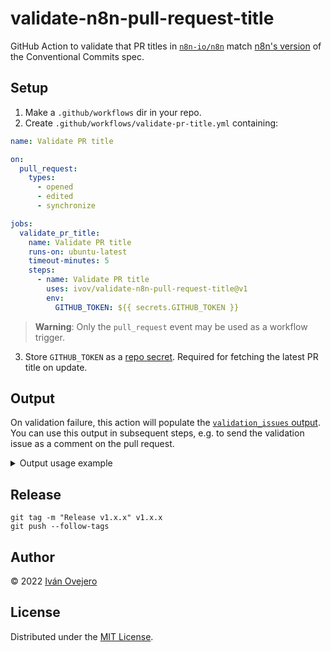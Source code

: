# validate-n8n-pull-request-title

GitHub Action to validate that PR titles in [`n8n-io/n8n`](https://github.com/n8n-io/n8n) match [n8n's version](https://www.notion.so/n8n/Release-Process-fce65faea3d5403a85210f7e7a60d0f8) of the Conventional Commits spec.

## Setup

1. Make a `.github/workflows` dir in your repo.
2. Create `.github/workflows/validate-pr-title.yml` containing:

```yml
name: Validate PR title

on:
  pull_request:
    types:
      - opened
      - edited
      - synchronize

jobs:
  validate_pr_title:
    name: Validate PR title
    runs-on: ubuntu-latest
    timeout-minutes: 5
    steps:
      - name: Validate PR title
        uses: ivov/validate-n8n-pull-request-title@v1
        env:
          GITHUB_TOKEN: ${{ secrets.GITHUB_TOKEN }}
```

> **Warning**: Only the `pull_request` event may be used as a workflow trigger.

3. Store `GITHUB_TOKEN` as a [repo secret](https://docs.github.com/en/actions/security-guides/encrypted-secrets#creating-encrypted-secrets-for-a-repository). Required for fetching the latest PR title on update.

## Output

On validation failure, this action will populate the [`validation_issues` output](https://docs.github.com/en/actions/using-jobs/defining-outputs-for-jobs). You can use this output in subsequent steps, e.g. to send the validation issue as a comment on the pull request.

<details>
<summary>Output usage example</summary>

````yml
name: Validate PR title

on:
  pull_request:
    types:
      - opened
      - edited
      - synchronize

jobs:
  main:
    name: Validate PR title
    runs-on: ubuntu-latest
    steps:
      - uses: ivov/validate-n8n-pull-request-title@v1
        id: validate_n8n_pull_request_title
        env:
          GITHUB_TOKEN: ${{ secrets.GITHUB_TOKEN }}

      - uses: marocchino/sticky-pull-request-comment@v2
        if: always() # ensure workflow continues executing despite validation errors
        with:
          header: pr_title_failed_validation # tag comment for later deletion
          message: |
            Thank you for your contribution!

            PR titles in this repo follow our version of the Conventional Commits spec.
            This allows us to automatically generate the changelog for the next release.
            Therefore, we ask you to adjust your PR title to solve the issue(s) below:

            ```
            ${{ steps.validate_n8n_pull_request_title.outputs.validation_issues }}
            ```

      - if: ${{ steps.validate_n8n_pull_request_title.outputs.validation_issues == null }}
        uses: marocchino/sticky-pull-request-comment@v2
        with:
          header: pr_title_failed_validation
          delete: true # delete prior comment when issue is resolved
````

</details>

## Release

```
git tag -m "Release v1.x.x" v1.x.x
git push --follow-tags
```

## Author

© 2022 [Iván Ovejero](https://github.com/ivov)

## License

Distributed under the [MIT License](LICENSE.md).
